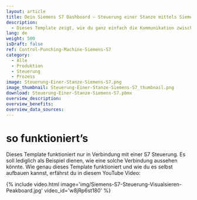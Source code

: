 ```yaml
---
layout: article
title: Dein Siemens S7 Dashboard ― Steuerung einer Stanze mittels Siemens S7
description: 
  - Dieses Template zeigt, wie du ganz einfach die Kommunikation zwischen Peakboard und einer Stanze mithilfe einer Siemens S7 Steuerung einrichten kannst. Jetzt Template herunterladen und für deine individuelle Visualisierung konfigurieren! Vielzählige Funktionalitäten und die Anbindung verschiedenster Schnittstellen bieten dir dabei ein Höchstmaß an Flexibilität.
lang: de
weight: 500
isDraft: false
ref: Control-Punching-Machine-Siemens-S7
category:
  - Alle
  - Produktion
  - Steuerung
  - Prozess
image: Steuerung-Einer-Stanze-Siemens-S7.png
image_thumbnail: Steuerung-Einer-Stanze-Siemens-S7_thumbnail.png
download: Steuerung-Einer-Stanze-Siemens-S7.pbmx
overview_description:
overview_benefits:
overview_data_sources:
---
```


# so funktioniert’s
Dieses Template funktioniert nur in Verbindung mit einer S7 Steuerung. Es soll lediglich als Beispiel dienen, wie eine solche Verbindung aussehen könnte. Wie genau dieses Template funktioniert und wie du es selbst aufbauen kannst, erfährst du in diesem YouTube Video:

{% include video.html image='img/Siemens-S7-Steuerung-Visualsieren-Peakboard.jpg' video_id='w8jRp6st180' %}
